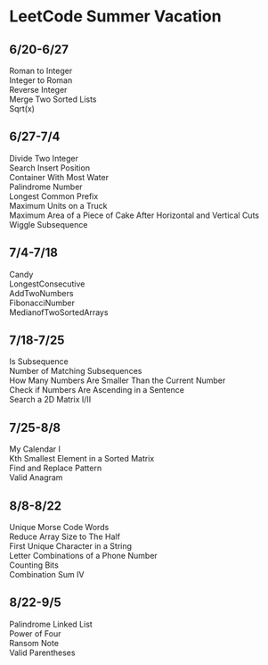 # LeetCode Summer Vacation
## 6/20-6/27<br>
Roman to Integer<br>
Integer to Roman<br>
Reverse Integer<br>
Merge Two Sorted Lists<br>
Sqrt(x)<br>
## 6/27-7/4<br>
Divide Two Integer<br>
Search Insert Position<br>
Container With Most Water<br>
Palindrome Number<br>
Longest Common Prefix<br>
Maximum Units on a Truck<br>
Maximum Area of a Piece of Cake After Horizontal and Vertical Cuts<br>
Wiggle Subsequence<br>
## 7/4-7/18<br>
Candy<br>
LongestConsecutive<br>
AddTwoNumbers<br>
FibonacciNumber<br>
MedianofTwoSortedArrays<br>
## 7/18-7/25<br>
Is Subsequence<br>
Number of Matching Subsequences<br>
How Many Numbers Are Smaller Than the Current Number<br>
Check if Numbers Are Ascending in a Sentence<br>
Search a 2D Matrix I/II<br>
## 7/25-8/8<br>
My Calendar I<br>
Kth Smallest Element in a Sorted Matrix<br>
Find and Replace Pattern<br>
Valid Anagram<br>
## 8/8-8/22<br>
Unique Morse Code Words<br>
Reduce Array Size to The Half<br>
First Unique Character in a String<br>
Letter Combinations of a Phone Number<br>
Counting Bits<br>
Combination Sum IV<br>
## 8/22-9/5<br>
Palindrome Linked List<br>
Power of Four<br>
Ransom Note<br>
Valid Parentheses<br>
